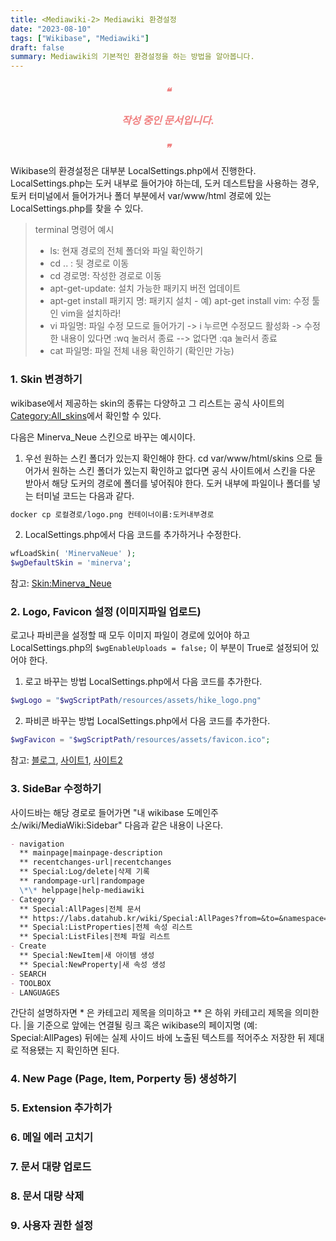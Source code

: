 ```yaml
---
title: <Mediawiki-2> Mediawiki 환경설정
date: "2023-08-10"
tags: ["Wikibase", "Mediawiki"]
draft: false
summary: Mediawiki의 기본적인 환경설정을 하는 방법을 알아봅니다.
---
```


<div style="color:#F08080;border-radius:10px;text-align:center;">
    <h3><em><span style="color:#F08080;">❝</span></em></h3>
    <h3><em><span style="color:#F08080;">작성 중인 문서입니다.</span></em></h3>
    <h3><em><span style="color:#F08080;">❞</span></em></h3>
</div>

Wikibase의 환경설정은 대부분 LocalSettings.php에서 진행한다. LocalSettings.php는 도커 내부로 들어가야 하는데, 도커 데스트탑을 사용하는 경우, 토커 터미널에서 들어가거나 폴더 부분에서 var/www/html 경로에 있는 LocalSettings.php를 찾을 수 있다.

> terminal 명령어 예시
>
> - ls: 현재 경로의 전체 폴더와 파일 확인하기
> - cd .. : 뒷 경로로 이동
> - cd 경로명: 작성한 경로로 이동
> - apt-get-update: 설치 가능한 패키지 버전 업데이트
> - apt-get install 패키지 명: 패키지 설치 - 예) apt-get install vim: 수정 툴인 vim을 설치하라!
> - vi 파일명: 파일 수정 모드로 들어가기 -> i 누르면 수정모드 활성화 -> 수정한 내용이 있다면 :wq 눌러서 종료 --> 없다면 :qa 눌러서 종료
> - cat 파일명: 파일 전체 내용 확인하기 (확인만 가능)

### 1. Skin 변경하기

wikibase에서 제공하는 skin의 종류는 다양하고 그 리스트는 공식 사이트의 [Category:All_skins](https://www.mediawiki.org/wiki/Category:All_skins/ko)에서 확인할 수 있다.

다음은 Minerva_Neue 스킨으로 바꾸는 예시이다.

1. 우선 원하는 스킨 폴더가 있는지 확인해야 한다. cd var/www/html/skins 으로 들어가서 원하는 스킨 폴더가 있는지 확인하고 없다면 공식 사이트에서 스킨을 다운 받아서 해당 도커의 경로에 폴더를 넣어줘야 한다. 도커 내부에 파일이나 폴더를 넣는 터미널 코드는 다음과 같다.

```md
docker cp 로컬경로/logo.png 컨테이너이름:도커내부경로
```

2. LocalSettings.php에서 다음 코드를 추가하거나 수정한다.

```php
wfLoadSkin( 'MinervaNeue' );
$wgDefaultSkin = 'minerva';
```

참고: [Skin:Minerva_Neue](https://www.mediawiki.org/wiki/Skin:Minerva_Neue)

### 2. Logo, Favicon 설정 (이미지파일 업로드)

로고나 파비콘을 설정할 때 모두 이미지 파일이 경로에 있어야 하고 LocalSettings.php의 `$wgEnableUploads = false;` 이 부분이 True로 설정되어 있어야 한다.

1. 로고 바꾸는 방법
   LocalSettings.php에서 다음 코드를 추가한다.

```php
$wgLogo = "$wgScriptPath/resources/assets/hike_logo.png"
```

2. 파비콘 바꾸는 방법
   LocalSettings.php에서 다음 코드를 추가한다.

```php
$wgFavicon = "$wgScriptPath/resources/assets/favicon.ico";
```

참고: [블로그](https://zetawiki.com/wiki/미디어위키_파비콘_설정_$wgFavicon), [사이트1](https://www.hostknox.com/knowledgebase/638/How-to-change-the-logo-in-MediaWiki.html), [사이트2](https://www.siteground.com/kb/how_to_change_my_mediawiki_logo_image/)

### 3. SideBar 수정하기

사이드바는 해당 경로로 들어가면 "내 wikibase 도메인주소/wiki/MediaWiki:Sidebar" 다음과 같은 내용이 나온다.

```md
- navigation
  ** mainpage|mainpage-description
  ** recentchanges-url|recentchanges
  ** Special:Log/delete|삭제 기록
  ** randompage-url|randompage
  \*\* helppage|help-mediawiki
- Category
  ** Special:AllPages|전체 문서
  ** https://labs.datahub.kr/wiki/Special:AllPages?from=&to=&namespace=120|전체 아이템 리스트
  ** Special:ListProperties|전체 속성 리스트
  ** Special:ListFiles|전체 파일 리스트
- Create
  ** Special:NewItem|새 아이템 생성
  ** Special:NewProperty|새 속성 생성
- SEARCH
- TOOLBOX
- LANGUAGES
```

간단히 설명하자면 \* 은 카테고리 제목을 의미하고 \*\* 은 하위 카테고리 제목을 의미한다.
|을 기준으로 앞에는 연결될 링크 혹은 wikibase의 페이지명 (예: Special:AllPages) 뒤에는 실제 사이드 바에 노출된 텍스트를 적어주소 저장한 뒤 제대로 적용됐는 지 확인하면 된다.

### 4. New Page (Page, Item, Porperty 등) 생성하기

### 5. Extension 추가히가

### 6. 메일 에러 고치기

### 7. 문서 대량 업로드

### 8. 문서 대량 삭제

### 9. 사용자 권한 설정
